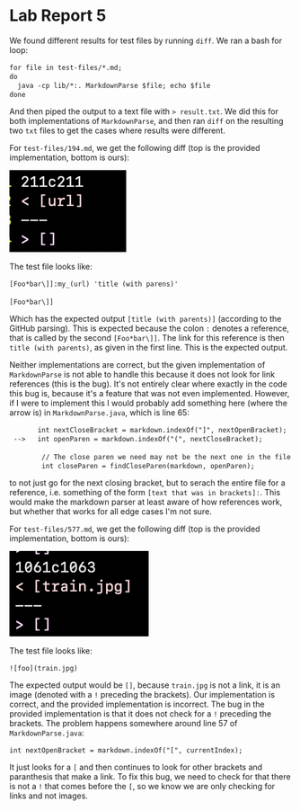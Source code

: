 # Lab Report 5

We found different results for test files by running `diff`. We ran a bash for loop:
```
for file in test-files/*.md;
do
  java -cp lib/*:. MarkdownParse $file; echo $file
done
```
And then piped the output to a text file with `> result.txt`. We did this for both implementations of `MarkdownParse`, and then ran `diff` on the resulting two `txt` files to get the cases where results were different.

For `test-files/194.md`, we get the following diff (top is the provided implementation, bottom is ours):

![](5test1.png)

The test file looks like:
```
[Foo*bar\]]:my_(url) 'title (with parens)'

[Foo*bar\]]
```

Which has the expected output `[title (with parents)]` (according to the GitHub parsing). This is expected because the colon `:` denotes a reference, that is called by the second `[Foo*bar\]]`. The link for this reference is then `title (with parents)`, as given in the first line. This is the expected output.

Neither implementations are correct, but the given implementation of `MarkdownParse` is not able to handle this because it does not look for link references (this is the bug). It's not entirely clear where exactly in the code this bug is, because it's a feature that was not even implemented. However, if I were to implement this I would probably add something here (where the arrow is) in `MarkdownParse.java`, which is line 65: 
```
       int nextCloseBracket = markdown.indexOf("]", nextOpenBracket);
 -->   int openParen = markdown.indexOf("(", nextCloseBracket);

        // The close paren we need may not be the next one in the file
        int closeParen = findCloseParen(markdown, openParen);
```
to not just go for the next closing bracket, but to serach the entire file for a reference, i.e. something of the form `[text that was in brackets]:`. This would make the markdown parser at least aware of how references work, but whether that works for all edge cases I'm not sure.

For `test-files/577.md`, we get the following diff (top is the provided implementation, bottom is ours):

![](5test2.png)

The test file looks like:

```
![foo](train.jpg)
```

The expected output would be `[]`, because `train.jpg` is not a link, it is an image (denoted with a `!` preceding the brackets). Our implementation is correct, and the provided implementation is incorrect. The bug in the provided implementation is that it does not check for a `!` preceding the brackets. The problem happens somewhere around line 57 of `MarkdownParse.java`:
```
int nextOpenBracket = markdown.indexOf("[", currentIndex);
```

It just looks for a `[` and then continues to look for other brackets and paranthesis that make a link. To fix this bug, we need to check for that there is not a `!` that comes before the `[`, so we know we are only checking for links and not images.